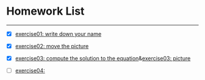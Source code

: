 # Homework List
------


- [x] [exercise01: write down your name](https://github.com/paaaaaan/Computational_physics_2015301500280/blob/master/temp.py)


- [x] [exercise02: move the picture](https://github.com/paaaaaan/Computational_physics_2015301500280/blob/master/temp.py)


- [x] [exercise03: compute the solution to the equation](https://github.com/paaaaaan/Computational_physics_2015301500280/blob/master/exercise03)&[exercise03: picture](https://github.com/paaaaaan/Computational_physics_2015301500280/blob/master/exercise03.picture1.png)


- [ ] [exercise04:   ](https://github.com/paaaaaan/Computational_physics_2015301500280/blob/master/exercise04)
